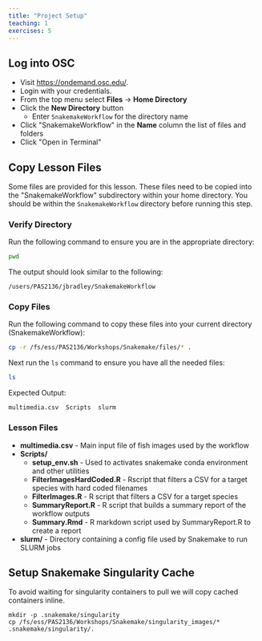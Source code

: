 ```yaml
---
title: "Project Setup"
teaching: 1
exercises: 5
---
```


## Log into OSC
- Visit https://ondemand.osc.edu/.
- Login with your credentials.
- From the top menu select __Files__ -> __Home Directory__
- Click the __New Directory__ button
  - Enter `SnakemakeWorkflow` for the directory name
- Click "SnakemakeWorkflow" in the __Name__ column the list of files and folders
- Click "Open in Terminal"

## Copy Lesson Files
Some files are provided for this lesson.
These files need to be copied into the "SnakemakeWorkflow" subdirectory within your home directory.
You should be within the `SnakemakeWorkflow` directory before running this step.

### Verify Directory
Run the following command to ensure you are in the appropriate directory:
```bash
pwd
```
The output should look similar to the following:
```output
/users/PAS2136/jbradley/SnakemakeWorkflow
```

### Copy Files
Run the following command to copy these files into your current directory (SnakemakeWorkflow):
```bash
cp -r /fs/ess/PAS2136/Workshops/Snakemake/files/* .
```

Next run the `ls` command to ensure you have all the needed files:
```bash
ls
```
Expected Output:
```output
multimedia.csv  Scripts  slurm
```

### Lesson Files
- __multimedia.csv__ - Main input file of fish images used by the workflow
- __Scripts/__
  - __setup_env.sh__ - Used to activates snakemake conda environment and other utilities
  - __FilterImagesHardCoded.R__ - Rscript that filters a CSV for a target species with hard coded filenames
  - __FilterImages.R__ - R script that filters a CSV for a target species
  - __SummaryReport.R__ - R script that builds a summary report of the workflow outputs
  - __Summary.Rmd__ - R markdown script used by SummaryReport.R to create a report
- __slurm/__ - Directory containing a config file used by Snakemake to run SLURM jobs

## Setup Snakemake Singularity Cache
To avoid waiting for singularity containers to pull we will copy cached containers inline.
```
mkdir -p .snakemake/singularity
cp /fs/ess/PAS2136/Workshops/Snakemake/singularity_images/* .snakemake/singularity/.
```
